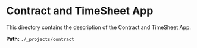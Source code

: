 # Contract and TimeSheet App

This directory contains the description of the Contract and TimeSheet App.

**Path:** `./_projects/contract`